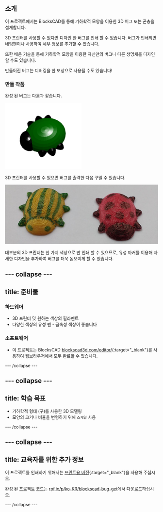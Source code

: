 ## 소개

이 프로젝트에서는 BlocksCAD를 통해 기하학적 모양을 이용한 3D 버그 또는 곤충을 설계합니다.

3D 프린터를 사용할 수 있다면 디자인 한 버그를 인쇄 할 수 있습니다. 버그가 인쇄되면 네임펜이나 사용하여 세부 정보를 추가할 수 있습니다.

또한 배운 기술을 통해 기하학적 모양을 이용한 자신만의 버그나 다른 생명체를 디자인 할 수도 있습니다.

만들어진 버그는 디버깅을 한 보상으로 사용될 수도 있습니다!

### 만들 작품

완성 된 버그는 다음과 같습니다.

![스크린샷](images/bug-complete.png)

3D 프린터를 사용할 수 있으면 버그를 출력한 다음 꾸밀 수 있습니다.

![완료된 프로젝트](images/bug-showcase.png)

대부분의 3D 프린터는 한 가지 색상으로 만 인쇄 할 수 있으므로, 유성 마커를 이용해 자세한 디자인을 추가하여 버그를 더욱 돋보이게 할 수 있습니다.

--- collapse ---
---
title: 준비물
---

### 하드웨어

+ 3D 프린터 및 원하는 색상의 필라멘트
+ 다양한 색상의 유성 펜 - 금속성 색상이 좋습니다

### 소프트웨어

+ 이 프로젝트는 BlocksCAD [blockscad3d.com/editor/](https://www.blockscad3d.com/editor){:target="_blank"}를 사용하여 웹브라우저에서 모두 완료할 수 있습니다.

--- /collapse ---

--- collapse ---
---
title: 학습 목표
---

+ 기하학적 형태 (구)를 사용한 3D 모델링
+ 모양의 크기나 비율을 변형하기 위해 `스케일` 사용

--- /collapse ---

--- collapse ---
---
title: 교육자를 위한 추가 정보
---

이 프로젝트를 인쇄하기 위해서는 [프린트용 버전](https://projects.raspberrypi.org/ko-KR/projects/blockscad-bug/print){:target="_blank"}을 사용해 주십시오.

완성 된 프로젝트 코드는 [rpf.io/p/ko-KR/blockscad-bug-get](http://rpf.io/p/ko-KR/blockscad-bug-get)에서 다운로드하십시오.

--- /collapse ---
